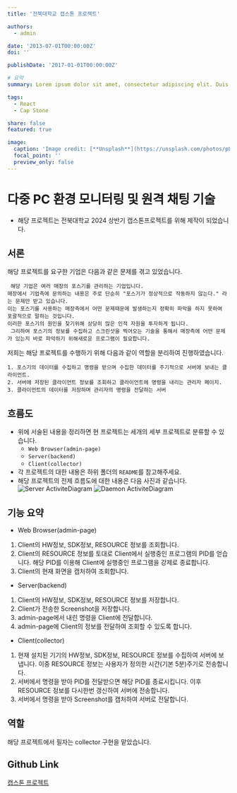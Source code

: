 ```yaml
---
title: '전북대학교 캡스톤 프로젝트'

authors:
  - admin

date: '2013-07-01T00:00:00Z'
doi: ''

publishDate: '2017-01-01T00:00:00Z'

# 요약
summary: Lorem ipsum dolor sit amet, consectetur adipiscing elit. Duis posuere tellus ac convallis placerat. Proin tincidunt magna sed ex sollicitudin condimentum.

tags:
  - React
  - Cap Stone

share: false
featured: true

image:
  caption: 'Image credit: [**Unsplash**](https://unsplash.com/photos/pLCdAaMFLTE)'
  focal_point: ''
  preview_only: false
---
```


# 다중 PC 환경 모니터링 및 원격 채팅 기술
- 해당 프로젝트는 전북대학교 2024 상반기 캡스톤프로젝트를 위해 제작이 되었습니다.

## 서론
 해당 프로젝트를 요구한 기업은 다음과 같은 문제를 겪고 있었습니다.
```
 해당 기업은 여러 매장의 포스기를 관리하는 기업입니다.
매장에서 기업측에 문의하는 내용은 주로 단순히 "포스기가 정상적으로 작동하지 않는다." 라는 문제만 받고 있습니다.
이는 포스기를 사용하는 매장측에서 어떤 문제때문에 발생하는지 정확히 파악을 하지 못하여 포괄적으로 말하는 것입니다.
이러한 포스기의 원인을 찾기위해 상당히 많은 인적 자원을 투자하게 됩니다.
 그리하여 포스기의 정보를 수집하고 스크린샷을 찍어오는 기술을 통해서 매장측에 어떤 문제가 있는지 바로 파악하기 위해새로운 프로그램이 필요합니다.
```
 저희는 해당 프로젝트를 수행하기 위해 다음과 같이 역할을 분리하여 진행하였습니다.
```
1. 포스기의 데이터를 수집하고 명령을 받으며 수집한 데이터를 주기적으로 서버에 보내는 클라이언트.
2. 서버에 저장된 클라이언트 정보를 조회하고 클라이언트에 명령을 내리는 관리자 페이지.
3. 클라이언트의 데이터를 저장하며 관리자의 명령을 전달하는 서버
```

## 흐름도
- 위에 서술된 내용을 정리하면 현 프로젝트는 세개의 세부 프로젝트로 분류할 수 있습니다.
  - `Web Browser(admin-page)`
  - `Server(backend)`
  - `Client(collector)`
- 각 프로젝트의 대한 내용은 하위 폴더의 `README`를 참고해주세요.
- 해당 프로젝트의 전제 흐름도에 대한 내용은 다음 사진과 같습니다.
![Server ActiviteDiagram](https://github.com/jbnu-capstone-jjinjjin/project/assets/129056857/dcfe1e79-135a-4316-85b8-6460183b8144)
![Daemon ActiviteDiagram](https://github.com/jbnu-capstone-jjinjjin/project/assets/129056857/2d3cbbe6-8c1f-4c5a-a807-8619b35b5f71)

## 기능 요약
- Web Browser(admin-page)
 1. Client의 HW정보, SDK정보, RESOURCE 정보를 조회합니다.
 2. Client의 RESOURCE 정보를 토대로 Client에서 실행중인 프로그램의 PID를 얻습니다. 해당 PID를 이용해 Client에 실행중인 프로그램을 강제로 종료합니다.
 3. Client의 현재 화면을 캡처하여 조회합니다.
- Server(backend)
 1. Client의 HW정보, SDK정보, RESOURCE 정보를 저장합니다.
 2. Client가 전송한 Screenshot을 저장합니다.
 3. admin-page에서 내린 명령을 Client에 전달합니다.
 4. admin-page에 Client의 정보를 전달하여 조회할 수 있도록 합니다.
- Client(collector)
 1. 현재 설치된 기기의 HW정보, SDK정보, RESOURCE 정보를 수집하여 서버에 보냅니다. 이중 RESOURCE 정보는 사용자가 정의한 시간(기본 5분)주기로 전송합니다.
 2. 서버에서 명령을 받아 PID를 전달받으면 해당 PID를 종료시킵니다. 이후 RESOURCE 정보를 다시한번 갱신하여 서버에 전송합니다.
 3. 서버에서 명령을 받아 Screenshot를 캡처하여 서버로 전달합니다.

## 역할

해당 프로젝트에서 필자는 collector 구현을 맡았습니다. 

## Github Link
[캡스톤 프로젝트](https://github.com/jbnu-capstone-jjinjjin/project)